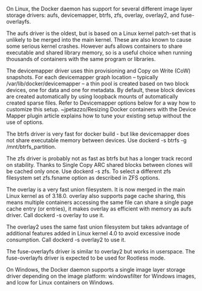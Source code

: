 On Linux, the Docker daemon has support for several different image layer storage drivers: aufs, devicemapper, btrfs, zfs, overlay, overlay2, and fuse-overlayfs.

The aufs driver is the oldest, but is based on a Linux kernel patch-set that is unlikely to be merged into the main kernel. These are also known to cause some serious kernel crashes. However aufs allows containers to share executable and shared library memory, so is a useful choice when running thousands of containers with the same program or libraries.

The devicemapper driver uses thin provisioning and Copy on Write (CoW) snapshots. For each devicemapper graph location – typically /var/lib/docker/devicemapper – a thin pool is created based on two block devices, one for data and one for metadata. By default, these block devices are created automatically by using loopback mounts of automatically created sparse files. Refer to Devicemapper options below for a way how to customize this setup. ~jpetazzo/Resizing Docker containers with the Device Mapper plugin article explains how to tune your existing setup without the use of options.

The btrfs driver is very fast for docker build - but like devicemapper does not share executable memory between devices. Use dockerd -s btrfs -g /mnt/btrfs_partition.

The zfs driver is probably not as fast as btrfs but has a longer track record on stability. Thanks to Single Copy ARC shared blocks between clones will be cached only once. Use dockerd -s zfs. To select a different zfs filesystem set zfs.fsname option as described in ZFS options.

The overlay is a very fast union filesystem. It is now merged in the main Linux kernel as of 3.18.0. overlay also supports page cache sharing, this means multiple containers accessing the same file can share a single page cache entry (or entries), it makes overlay as efficient with memory as aufs driver. Call dockerd -s overlay to use it.

The overlay2 uses the same fast union filesystem but takes advantage of additional features added in Linux kernel 4.0 to avoid excessive inode consumption. Call dockerd -s overlay2 to use it.

The fuse-overlayfs driver is similar to overlay2 but works in userspace. The fuse-overlayfs driver is expected to be used for Rootless mode.

On Windows, the Docker daemon supports a single image layer storage driver depending on the image platform: windowsfilter for Windows images, and lcow for Linux containers on Windows.
